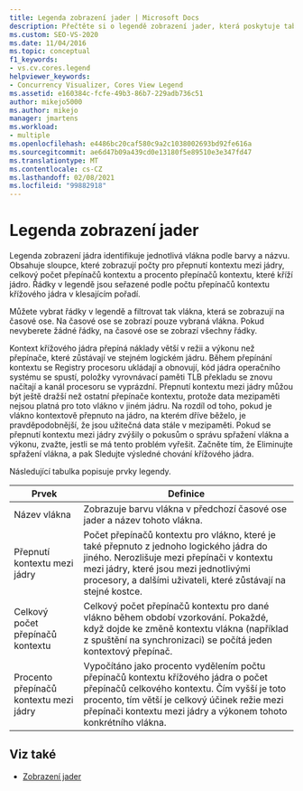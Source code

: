 ```yaml
---
title: Legenda zobrazení jader | Microsoft Docs
description: Přečtěte si o legendě zobrazení jader, která poskytuje tabulkový kontext přepínače a data pro výběr vláken. Seznamte se také s přepínači a výkonem kontextu.
ms.custom: SEO-VS-2020
ms.date: 11/04/2016
ms.topic: conceptual
f1_keywords:
- vs.cv.cores.legend
helpviewer_keywords:
- Concurrency Visualizer, Cores View Legend
ms.assetid: e160384c-fcfe-49b3-86b7-229adb736c51
author: mikejo5000
ms.author: mikejo
manager: jmartens
ms.workload:
- multiple
ms.openlocfilehash: e4486bc20caf580c9a2c1038002693bd92fe616a
ms.sourcegitcommit: ae6d47b09a439cd0e13180f5e89510e3e347fd47
ms.translationtype: MT
ms.contentlocale: cs-CZ
ms.lasthandoff: 02/08/2021
ms.locfileid: "99882918"
---
```

# <a name="cores-view-legend"></a>Legenda zobrazení jader
Legenda zobrazení jádra identifikuje jednotlivá vlákna podle barvy a názvu. Obsahuje sloupce, které zobrazují počty pro přepnutí kontextu mezi jádry, celkový počet přepínačů kontextu a procento přepínačů kontextu, které kříží jádro. Řádky v legendě jsou seřazené podle počtu přepínačů kontextu křížového jádra v klesajícím pořadí.

 Můžete vybrat řádky v legendě a filtrovat tak vlákna, která se zobrazují na časové ose. Na časové ose se zobrazí pouze vybraná vlákna. Pokud nevyberete žádné řádky, na časové ose se zobrazí všechny řádky.

 Kontext křížového jádra přepíná náklady větší v režii a výkonu než přepínače, které zůstávají ve stejném logickém jádru. Během přepínání kontextu se Registry procesoru ukládají a obnovují, kód jádra operačního systému se spustí, položky vyrovnávací paměti TLB překladu se znovu načítají a kanál procesoru se vyprázdní. Přepnutí kontextu mezi jádry můžou být ještě dražší než ostatní přepínače kontextu, protože data mezipaměti nejsou platná pro toto vlákno v jiném jádru. Na rozdíl od toho, pokud je vlákno kontextově přepnuto na jádro, na kterém dříve běželo, je pravděpodobnější, že jsou užitečná data stále v mezipaměti. Pokud se přepnutí kontextu mezi jádry zvýšily o pokusům o správu spřažení vlákna a výkonu, zvažte, jestli se má tento problém vyřešit. Začněte tím, že Eliminujte spřažení vlákna, a pak Sledujte výsledné chování křížového jádra.

 Následující tabulka popisuje prvky legendy.

|Prvek|Definice|
|-------------|----------------|
|Název vlákna|Zobrazuje barvu vlákna v předchozí časové ose jader a název tohoto vlákna.|
|Přepnutí kontextu mezi jádry|Počet přepínačů kontextu pro vlákno, které je také přepnuto z jednoho logického jádra do jiného. Nerozlišuje mezi přepínači v kontextu mezi jádry, které jsou mezi jednotlivými procesory, a dalšími uživateli, které zůstávají na stejné kostce.|
|Celkový počet přepínačů kontextu|Celkový počet přepínačů kontextu pro dané vlákno během období vzorkování. Pokaždé, když dojde ke změně kontextu vlákna (například z spuštění na synchronizaci) se počítá jeden kontextový přepínač.|
|Procento přepínačů kontextu mezi jádry|Vypočítáno jako procento vydělením počtu přepínačů kontextu křížového jádra o počet přepínačů celkového kontextu. Čím vyšší je toto procento, tím větší je celkový účinek režie mezi přepínači kontextu mezi jádry a výkonem tohoto konkrétního vlákna.|

## <a name="see-also"></a>Viz také
- [Zobrazení jader](../profiling/cores-view.md)